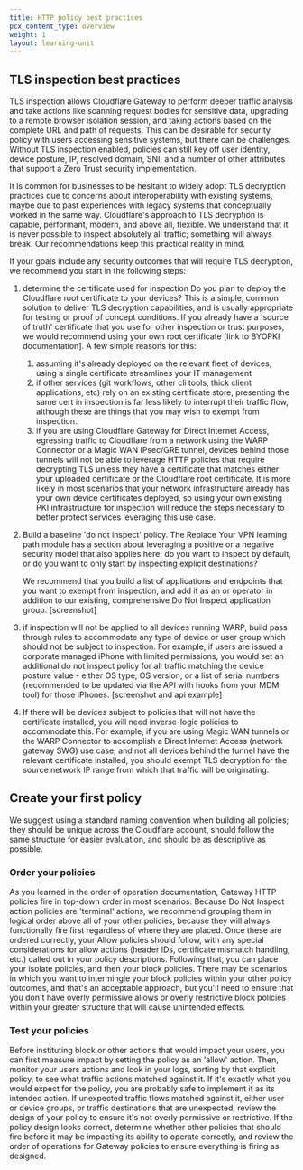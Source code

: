 ```yaml
---
title: HTTP policy best practices
pcx_content_type: overview
weight: 1
layout: learning-unit
---
```


## TLS inspection best practices

TLS inspection allows Cloudflare Gateway to perform deeper traffic analysis and take actions like scanning request bodies for sensitive data, upgrading to a remote browser isolation session, and taking actions based on the complete URL and path of requests. This can be desirable for security policy with users accessing sensitive systems, but there can be challenges. Without TLS inspection enabled, policies can still key off user identity, device posture, IP, resolved domain, SNI, and a number of other attributes that support a Zero Trust security implementation.

It is common for businesses to be hesitant to widely adopt TLS decryption practices due to concerns about interoperability with existing systems, maybe due to past experiences with legacy systems that conceptually worked in the same way. Cloudflare's approach to TLS decryption is capable, performant, modern, and above all, flexible. We understand that it is never possible to inspect absolutely all traffic; something will always break. Our recommendations keep this practical reality in mind.

If your goals include any security outcomes that will require TLS decryption, we recommend you start in the following steps:

1. determine the certificate used for inspection
Do you plan to deploy the Cloudflare root certificate to your devices? This is a simple, common solution to deliver TLS decryption capabilities, and is usually appropriate for testing or proof of concept conditions. If you already have a 'source of truth' certificate that you use for other inspection or trust purposes, we would recommend using your own root certificate [link to BYOPKI documentation]. A few simple reasons for this:

   1. assuming it's already deployed on the relevant fleet of devices, using a single certificate streamlines your IT management
   2. if other services (git workflows, other cli tools, thick client applications, etc) rely on an existing certificate store, presenting the same cert in inspection is far less likely to interrupt their traffic flow, although these are things that you may wish to exempt from inspection.
   3. if you are using Cloudflare Gateway for Direct Internet Access, egressing traffic to Cloudflare from a network using the WARP Connector or a Magic WAN IPsec/GRE tunnel, devices behind those tunnels will not be able to leverage HTTP policies that require decrypting TLS unless they have a certificate that matches either your uploaded certificate or the Cloudflare root certificate. It is more likely in most scenarios that your network infrastructure already has your own device certificates deployed, so using your own existing PKI infrastructure for inspection will reduce the steps necessary to better protect services leveraging this use case.

1. Build a baseline 'do not inspect' policy. The Replace Your VPN learning path module has a section about leveraging a positive or a negative security model that also applies here; do you want to inspect by default, or do you want to only start by inspecting explicit destinations?

    We recommend that you build a list of applications and endpoints that you want to exempt from inspection, and add it as an or operator in addition to our existing, comprehensive Do Not Inspect application group.
    [screenshot]

2. if inspection will not be applied to all devices running WARP, build pass through rules to accommodate any type of device or user group which should not be subject to inspection. For example, if users are issued a corporate managed iPhone with limited permissions, you would set an additional do not inspect policy for all traffic matching the device posture value - either OS type, OS version, or a list of serial numbers (recommended to be updated via the API with hooks from your MDM tool) for those iPhones.
[screenshot and api example]

1. If there will be devices subject to policies that will not have the certificate installed, you will need inverse-logic policies to accommodate this. For example, if you are using Magic WAN tunnels or the WARP Connector to accomplish a Direct Internet Access (network gateway SWG) use case, and not all devices behind the tunnel have the relevant certificate installed, you should exempt TLS decryption for the source network IP range from which that traffic will be originating.

## Create your first policy

We suggest using a standard naming convention when building all policies; they should be unique across the Cloudflare account, should follow the same structure for easier evaluation, and should be as descriptive as possible.

### Order your policies

As you learned in the order of operation documentation, Gateway HTTP policies fire in top-down order in most scenarios. Because Do Not Inspect action policies are 'terminal' actions, we recommend grouping them in logical order above all of your other policies, because they will always functionally fire first regardless of where they are placed. Once these are ordered correctly, your Allow policies should follow, with any special considerations for allow actions (header IDs, certificate mismatch handling, etc.) called out in your policy descriptions. Following that, you can place your isolate policies, and then your block policies. There may be scenarios in which you want to intermingle your block policies within your other policy outcomes, and that's an acceptable approach, but you'll need to ensure that you don't have overly permissive allows or overly restrictive block policies within your greater structure that will cause unintended effects.

### Test your policies

Before instituting block or other actions that would impact your users, you can first measure impact by setting the policy as an 'allow' action. Then, monitor your users actions and look in your logs, sorting by that explicit policy, to see what traffic actions matched against it. If it's exactly what you would expect for the policy, you are probably safe to implement it as its intended action. If unexpected traffic flows matched against it, either user or device groups, or traffic destinations that are unexpected, review the design of your policy to ensure it's not overly permissive or restrictive. If the policy design looks correct, determine whether other policies that should fire before it may be impacting its ability to operate correctly, and review the order of operations for Gateway policies to ensure everything is firing as designed.
